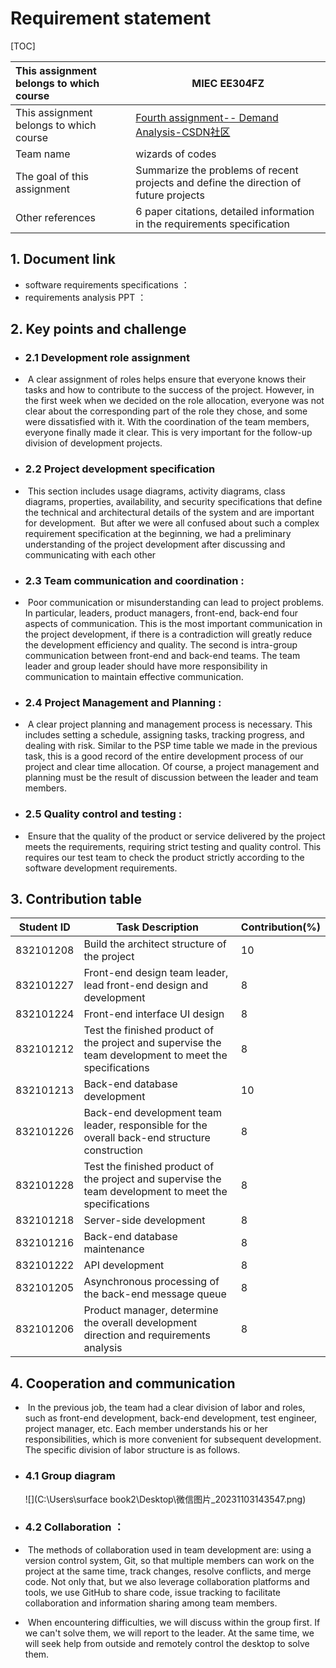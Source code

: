 # Requirement statement

[TOC]

| This assignment belongs to which course | MIEC EE304FZ                                                 |
| :-------------------------------------- | ------------------------------------------------------------ |
| This assignment belongs to which course | [Fourth assignment-- Demand Analysis-CSDN社区](https://bbs.csdn.net/topics/617501263) |
| Team name                               | wizards of codes                                             |
| The goal of this assignment             | Summarize the problems of recent projects and define the direction of future projects |
| Other references                        | 6 paper citations, detailed information in the requirements specification |

## 1. Document link

+ software requirements specifications ：
+   requirements analysis PPT ：

## 2. Key points and challenge

 + ### 2.1 Development role assignment  

 +  ​    A clear assignment of roles helps ensure that everyone knows their tasks and how to contribute to the success of the project.
    ​    However, in the first week when we decided on the role allocation, everyone was not clear about the corresponding part of the role they chose, and some were dissatisfied with it. With the coordination of the team members, everyone finally made it clear. This is very important for the follow-up division of development projects.
    
+ ### 2.2 Project development specification

+ ​    This section includes usage diagrams, activity diagrams, class diagrams, properties, availability, and security specifications that define the technical and architectural details of the system and are important for development. 
   ​	But after we were all confused about such a complex requirement specification at the beginning, we had a preliminary understanding of the project development after discussing and communicating with each other
   
+ ### 2.3 Team communication and coordination :

+ ​    Poor communication or misunderstanding can lead to project problems. In particular, leaders, product managers, front-end, back-end four aspects of communication. This is the most important communication in the project development, if there is a contradiction will greatly reduce the development efficiency and quality. The second is intra-group communication between front-end and back-end teams. The team leader and group leader should have more responsibility in communication to maintain effective communication.

+ ### 2.4 Project Management and Planning :  

+ ​    A clear project planning and management process is necessary. This includes setting a schedule, assigning tasks, tracking progress, and dealing with risk. Similar to the PSP time table we made in the previous task, this is a good record of the entire development process of our project and clear time allocation. Of course, a project management and planning must be the result of discussion between the leader and team members. 

+ ### 2.5 Quality control and testing : 

+ ​    Ensure that the quality of the product or service delivered by the project meets the requirements, requiring strict testing and quality control. This requires our test team to check the product strictly according to the software development requirements.

## 3. Contribution table

| Student ID | **Task Description**                                         | Contribution(%) |
| ---------- | ------------------------------------------------------------ | --------------- |
| 832101208  | Build the architect structure of the project                 | 10              |
| 832101227  | Front-end design team leader, lead front-end design and development | 8               |
| 832101224  | Front-end interface UI design                                | 8               |
| 832101212  | Test the finished product of the project and supervise the team development to meet the specifications | 8               |
| 832101213  | Back-end database development                                | 10              |
| 832101226  | Back-end development team leader, responsible for the overall back-end structure construction | 8               |
| 832101228  | Test the finished product of the project and supervise the team development to meet the specifications | 8               |
| 832101218  | Server-side development                                      | 8               |
| 832101216  | Back-end database maintenance                                | 8               |
| 832101222  | API development                                              | 8               |
| 832101205  | Asynchronous processing of the back-end message queue        | 8               |
| 832101206  | Product manager, determine the overall development direction and requirements analysis | 8               |

## 4. Cooperation and communication

+ ​    In the previous job, the team had a clear division of labor and roles, such as front-end development, back-end development, test engineer, project manager, etc. Each member understands his or her responsibilities, which is more convenient for subsequent development. The specific division of labor structure is as follows.

+ ### 4.1 Group diagram

  ![](C:\Users\surface book2\Desktop\微信图片_20231103143547.png)

+ ### 4.2 Collaboration ： 
+ ​    The methods of collaboration used in team development are: using a version control system, Git, so that multiple members can work on the project at the same time, track changes, resolve conflicts, and merge code. Not only that, but we also leverage collaboration platforms and tools, we use GitHub to share code, issue tracking to facilitate collaboration and information sharing among team members.

+ ​    When encountering difficulties, we will discuss within the group first. If we can't solve them, we will report to the leader. At the same time, we will seek help from outside and remotely control the desktop to solve them.
